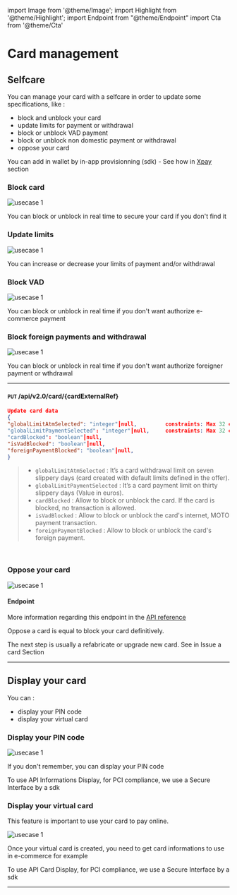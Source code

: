 import Image from '@theme/Image';
import Highlight from '@theme/Highlight';
import Endpoint from "@theme/Endpoint"
import Cta from '@theme/Cta'

# Card management


## Selfcare

You can manage your card with a selfcare in order to update some specifications, like : 

- block and unblock your card
-  update limits for payment or withdrawal
- block or unblock VAD payment
- block or unblock non domestic payment or withdrawal
- oppose your card

You can add in wallet by in-app provisionning (sdk) - See how in [Xpay](./x-pay.md) section

### Block card
 
<Image src="docs/Card_Self_Verrou.png" alt="usecase 1"/>


<Highlight type="tip">
 
 You can block or unblock in real time to secure your card if you don't find it
 
</Highlight>



### Update limits
  
<Image src="docs/Card_Self_UpdateLimits.png" alt="usecase 1"/>

<!--
#### Endpoint
More information regarding this endpoint in the [API reference](/api/CardFactory)
<Endpoint apiUrl="/v2.0/cardfactory" path="/api​/v2.0​/card/{cardExternalRef}" method="put"/>
-->

<Highlight type="tip">
 
 You can increase or decrease your limits of payment and/or withdrawal

</Highlight>




### Block VAD
  
<Image src="docs/Card_Self_VAD.png" alt="usecase 1"/>

<!--
#### Endpoint
More information regarding this endpoint in the [API reference](/api/CardFactory)
<Endpoint apiUrl="/v2.0/cardfactory" path="/api​/v2.0​/card/{cardExternalRef}" method="put"/>
-->

<Highlight type="tip">
 
  You can block or unblock in real time if you don't want authorize e-commerce payment
 
</Highlight>



### Block foreign payments and withdrawal
 
<Image src="docs/Card_Self_ETR.png" alt="usecase 1"/>

<!--
#### Endpoint
More information regarding this endpoint in the [API reference](/api/CardFactory)
<Endpoint apiUrl="/v2.0/cardfactory" path="/api​/v2.0​/card/{cardExternalRef}" method="put"/>
-->

<Highlight type="tip">
 
 You can block or unblock in real time if you don't want authorize foreigner payment or wthdrawal
 
</Highlight>

---

#### ``` PUT ``` /api/v2.0/card/{cardExternalRef}

```json
Update card data
{
"globalLimitAtmSelected": "integer"┃null,         constraints: Max 32 chars
"globalLimitPaymentSelected": "integer"┃null,     constraints: Max 32 chars    
"cardBlocked": "boolean"┃null,            
"isVadBlocked": "boolean"┃null,                   
"foreignPaymentBlocked": "boolean"┃null,                             
}
```

> - ``` globalLimitAtmSelected ``` : It’s a card withdrawal limit on seven slippery days (card created with default limits defined in the offer). 
> - ``` globalLimitPaymentSelected ``` : It’s a card payment limit on thirty slippery days (Value in euros).
> - ``` cardBlocked ``` : Allow to block or unblock the card. If the card is blocked, no transaction is allowed.
> - ``` isVadBlocked ``` : Allow to block or unblock the card's internet, MOTO payment transaction.
> - ``` foreignPaymentBlocked ``` : Allow to block or unblock the card's foreign payment.

<br/>

<!--
More information regarding this endpoint in the [API reference](/api/CardFactory)
<Endpoint apiUrl="/v2.0/cardfactory" path="/api​/v2.0​/card/{cardExternalRef}" method="put"/>
-->

### Oppose your card

<Image src="docs/Card_Oppose.png" alt="usecase 1"/>

#### Endpoint

More information regarding this endpoint in the [API reference](/api/CardFactory)
<!--
<Endpoint apiUrl="v2.0/cardfactory" path="/api​/v2.0​/card/{cardExternalRef}/oppose" method="patch"/>
-->

<Highlight type="danger">
 
Oppose a card is equal to block your card definitively.
 
</Highlight>

<Highlight>
 
 The next step is usually a refabricate or upgrade new card. See in Issue a card Section
 
</Highlight>

---

## Display your card

You can : 

- display your PIN code
- display your virtual card


### Display your PIN code

<Image src="docs/Card_PIN.png" alt="usecase 1"/>

<Highlight type="tip">
 
 If you don't remember, you can display your PIN code
 
</Highlight>

<Highlight type="caution">
 
 To use API Informations Display, for PCI compliance, we use a Secure Interface by a sdk
 
</Highlight>


### Display your virtual card

This feature is important to use your card to pay online. 

<Image src="docs/Card_Display.png" alt="usecase 1"/>

<Highlight type="tip">
 
 Once your virtual card is created, you need to get card informations to use in e-commerce for example
 
</Highlight>

<Highlight type="caution">
 
 To use API Card Display, for PCI compliance, we use a Secure Interface by a sdk
 
</Highlight>

---


<Cta
  context="doc"
  ui="button"
  link="/api/CardFactory"
  label="Try it out"
/>
